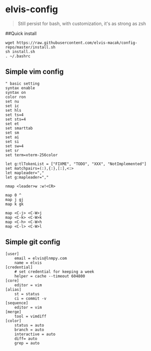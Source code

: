 elvis-config
============

> Still persist for bash, with customization, it's as strong as zsh


##Quick install

    wget https://raw.githubusercontent.com/elvis-macak/config-repo/master/install.sh
    sh install.sh
    . ~/.bashrc

## Simple vim config

    " basic setting
    syntax enable
    syntax on
    color ron
    set nu
    set ic
    set hls
    set ts=4
    set sts=4
    set et
    set smarttab
    set sm
    set ai
    set si
    set sw=4
    set sr
    set term=xterm-256color

    let g:tlTokenList = ["FIXME", "TODO", "XXX", "NotImplemented"]
    set matchpairs=(:),{:},[:],<:>
    let mapleader=","
    let g:mapleader=","

    nmap <leader>w :w!<CR>

    map 0 ^
    map j gj
    map k gk

    map <C-j> <C-W>j
    map <C-k> <C-W>k
    map <C-h> <C-W>h
    map <C-l> <C-W>l

## Simple git config

    [user]
        email = elvis@lnmpy.com
        name = elvis
    [credential]
        # set credential for keeping a week
        helper = cache --timeout 604800
    [core]
        editor = vim
    [alias]
        st = status
        ci = commit -v
    [sequence]
        editor = vim
    [merge]
        tool = vimdiff
    [color]
        status = auto
        branch = auto
        interactive = auto
        diff= auto
        grep = auto
